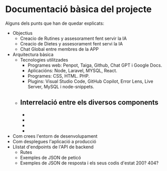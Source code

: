 # Documentació bàsica del projecte
Alguns dels punts que han de quedar explicats:
 * Objectius
     - Creacio de Rutines y assesorament fent servir la IA
     - Creacio de Dietes y assesorament fent servi la IA
     - Chat Global entre membres de la APP
 * Arquitectura bàsica
   * Tecnologies utilitzades
       - Programes web: Penpot, Taiga, Github, Chat GPT i Google Docs. 
       - Aplicacións: Node, Laravel, MYSQL, React. 
       - Programes: CSS, HTML. PHP.
       - Plugins: Visual Studio Code, GitHub Copilot, Error Lens, Live Server, MySQL i node-snippets.
   * Interrelació entre els diversos components
       -
       -
       -
       -
       -
 * Com crees l'entorn de desenvolupament
 * Com desplegues l'aplicació a producció
 * Llistat d'endpoints de l'API de backend
    * Rutes
   * Exemples de JSON de peticó
   * Exemples de JSON de resposta i els seus codis d'estat 200? 404?
